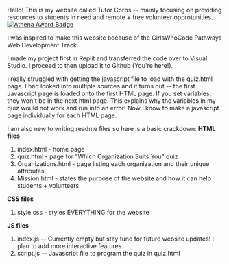 Hello! This is my website called Tutor Corps -- mainly focusing on providing resources to students in need and remote + free volunteer opprotunities. 
[![Athena Award Badge](https://img.shields.io/endpoint?url=https%3A%2F%2Faward.athena.hackclub.com%2Fapi%2Fbadge)](https://award.athena.hackclub.com?utm_source=readme)

I was inspired to make this website because of the GirlsWhoCode Pathways Web Development Track. 

I made my project first in Replit and transferred the code over to Visual Studio. I proceed to then upload it to Github (You're here!). 

I really struggled with getting the javascript file to load with the quiz.html page. I had looked into multiple sources and it turns out -- the first Javascript page is loaded onto the first HTML page. If you set variables, they won't be in the next html page. This explains why the variables in my quiz would not work and run into an error! Now I know to make a javascript page individually for each HTML page.


I am also new to writing readme files so here is a basic crackdown: 
**HTML files**
1) index.html - home page
2) quiz.html - page for "Which Organization Suits You" quiz 
3) Organizations.html - page listing each organization and their unique attributes
4) Mission.html - states the purpose of the website and how it can help students + volunteers 

**CSS files**
1) style.css - styles EVERYTHING for the website 

**JS files**
1) index.js -- Currently empty but stay tune for future website updates! I plan to add more interactive features. 
2) script.js -- Javascript file to program the quiz in quiz.html





